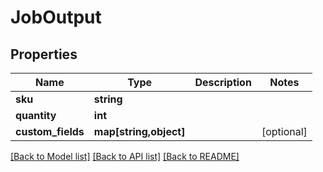 # JobOutput

## Properties
Name | Type | Description | Notes
------------ | ------------- | ------------- | -------------
**sku** | **string** |  | 
**quantity** | **int** |  | 
**custom_fields** | **map[string,object]** |  | [optional] 

[[Back to Model list]](../README.md#documentation-for-models) [[Back to API list]](../README.md#documentation-for-api-endpoints) [[Back to README]](../README.md)


